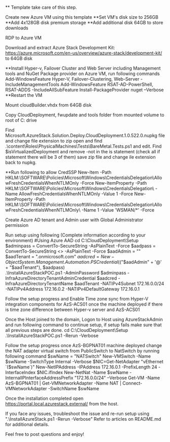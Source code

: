   
  ** Template take care of this step.

Create new Azure VM using this template
**Set VM's disk size to 256GB
**Add 4x128GB disk premium storage
**Add additional disk 64GB to store downloads

RDP to Azure VM

Download and extract Azure Stack Development Kit: https://azure.microsoft.com/en-us/overview/azure-stack/development-kit/ to 64GB disk

**Install Hyper-v, Failover Cluster and Web Server including Management tools and NuGet Package provider on Azure VM, run following commands
	Add-WindowsFeature Hyper-V, Failover-Clustering, Web-Server -IncludeManagementTools
	Add-WindowsFeature RSAT-AD-PowerShell, RSAT-ADDS -IncludeAllSubFeature
	Install-PackageProvider nuget –Verbose
**Restart the VM

Mount cloudBuilder.vhdx from 64GB disk 

Copy CloudDeployment, fwupdate and tools folder from mounted volume to root of C: drive

Find Microsoft.AzureStack.Solution.Deploy.CloudDeployment.1.0.522.0.nupkg file and change file extension to zip open and find .\content\Roles\PhysicalMachines\Tests\BareMetal.Tests.ps1 and edit. Find $isVirtualizedDeployment and remove -not in the is statement (check all if statement there will be 3 of them) save zip file and change ile extension back to nupkg.

**Run following to allow CredSSP
	New-Item -Path HKLM:\SOFTWARE\Policies\Microsoft\Windows\CredentialsDelegation\AllowFreshCredentialsWhenNTLMOnly -Force
	New-ItemProperty -Path HKLM:\SOFTWARE\Policies\Microsoft\Windows\CredentialsDelegation\ -Name AllowFreshCredentialsWhenNTLMOnly -Value 1 -Force
	New-ItemProperty -Path HKLM:\SOFTWARE\Policies\Microsoft\Windows\CredentialsDelegation\AllowFreshCredentialsWhenNTLMOnly\ -Name 1 -Value  'WSMAN/*' -Force

Create Azure AD tenant and Admin user with Global Administrator permission

Run setup using following (Complete information according to your environment)
	#Using Azure AAD
	cd C:\CloudDeployment\Setup  
	$adminpass = ConvertTo-SecureString <Admin Password> -AsPlainText -Force 
	$aadpass = ConvertTo-SecureString <> -AsPlainText -Force
	$aadAdmin = "<aad user>"
	$aadTenant = "<aad name>.onmicrosoft.com"
	$aadcred = New-Object System.Management.Automation.PSCredential ($("$aadAdmin" + '@' + "$aadTenant"), $aadpass)  
	.\InstallAzureStackPOC.ps1 -AdminPassword $adminpass -InfraAzureDirectoryTenantAdminCredential $aadcred -InfraAzureDirectoryTenantName $aadTenant -NATIPv4Subnet 172.16.0.0/24 -NATIPv4Address 172.16.0.2 -NATIPv4DefaultGateway 172.16.0.1
	
Follow the setup progress and Enable Time zone sync from Hyper-V integration components for AzS-ACS01 once the machine deployed if there is time zone difference between Hyper-v server and AzS-ACS01

Once the Host joined to the domain, Logon to Host using AzureStackAdmin and run following command to continue setup, if setup fails make sure that all previous steps are done.
	cd C:\CloudDeployment\Setup  
	.\InstallAzureStackPOC.ps1 -Rerun -Verbose
	
Follow the setup progress once AzS-BGPNAT01 machine deployed change the NAT adapter virtual switch from PublicSwitch to NatSwitch by running following command
	$swName = "NATSwitch"
	New-VMSwitch -Name $swName -SwitchType Internal -Verbose
	$NIC=Get-NetAdapter "vEthernet `($swName`)"
	New-NetIPAddress -IPAddress 172.16.0.1 -PrefixLength 24 -InterfaceIndex $NIC.ifIndex
	New-NetNat -Name $swName -InternalIPInterfaceAddressPrefix "172.16.0.0/24" –Verbose
	Get-VM -Name AzS-BGPNAT01 | Get-VMNetworkAdapter -Name NAT | Connect-VMNetworkAdapter -SwitchName $swName
	
Once the installation completed open https://portal.local.azurestack.external/ from the host.


If you face any issues, troubleshoot the issue and re-run setup using ".\InstallAzureStack.ps1 -Rerun -Verbose"
Refer to articles on README.md for additional details.

Feel free to post questions and enjoy!
